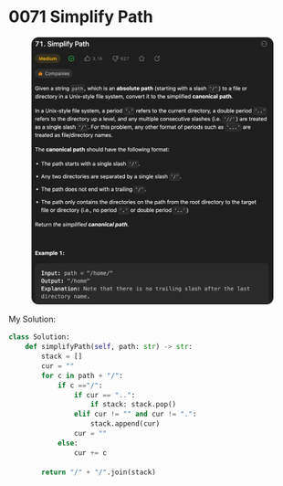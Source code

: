 # 0071 Simplify Path

<figure><img src="../.gitbook/assets/image (1).png" alt=""><figcaption></figcaption></figure>



My Solution:

```python
class Solution:
    def simplifyPath(self, path: str) -> str:
        stack = []
        cur = ""
        for c in path + "/":
            if c =="/":
                if cur == "..":
                    if stack: stack.pop()
                elif cur != "" and cur != ".":
                    stack.append(cur)
                cur = ""
            else:
                cur += c
        
        return "/" + "/".join(stack)
```
